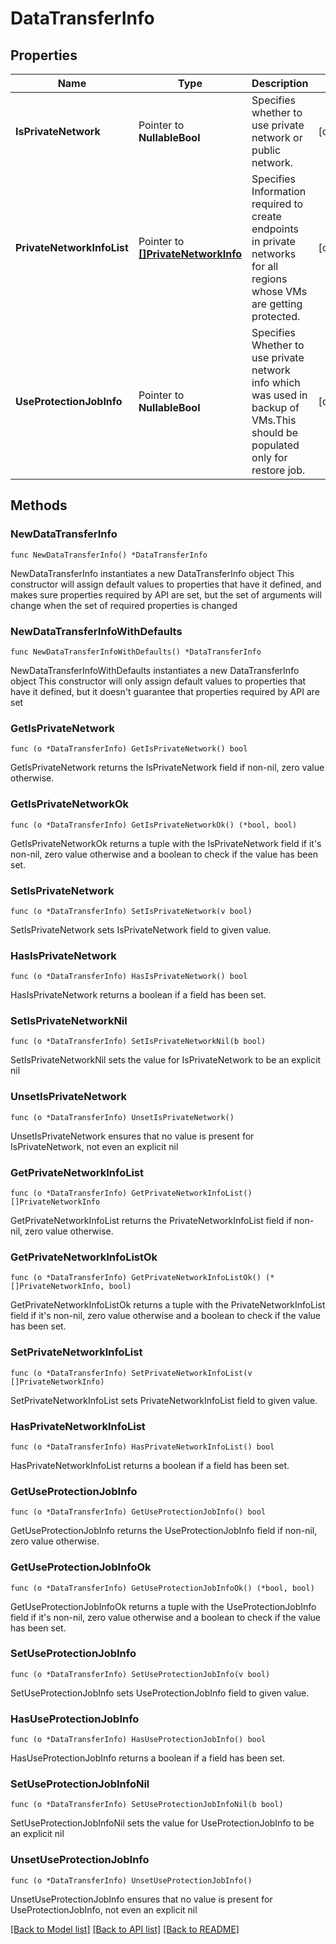 # DataTransferInfo

## Properties

Name | Type | Description | Notes
------------ | ------------- | ------------- | -------------
**IsPrivateNetwork** | Pointer to **NullableBool** | Specifies whether to use private network or public network. | [optional] 
**PrivateNetworkInfoList** | Pointer to [**[]PrivateNetworkInfo**](PrivateNetworkInfo.md) | Specifies Information required to create endpoints in private networks for all regions whose VMs are getting protected. | [optional] 
**UseProtectionJobInfo** | Pointer to **NullableBool** | Specifies Whether to use private network info which was used in backup of VMs.This should be populated only for restore job. | [optional] 

## Methods

### NewDataTransferInfo

`func NewDataTransferInfo() *DataTransferInfo`

NewDataTransferInfo instantiates a new DataTransferInfo object
This constructor will assign default values to properties that have it defined,
and makes sure properties required by API are set, but the set of arguments
will change when the set of required properties is changed

### NewDataTransferInfoWithDefaults

`func NewDataTransferInfoWithDefaults() *DataTransferInfo`

NewDataTransferInfoWithDefaults instantiates a new DataTransferInfo object
This constructor will only assign default values to properties that have it defined,
but it doesn't guarantee that properties required by API are set

### GetIsPrivateNetwork

`func (o *DataTransferInfo) GetIsPrivateNetwork() bool`

GetIsPrivateNetwork returns the IsPrivateNetwork field if non-nil, zero value otherwise.

### GetIsPrivateNetworkOk

`func (o *DataTransferInfo) GetIsPrivateNetworkOk() (*bool, bool)`

GetIsPrivateNetworkOk returns a tuple with the IsPrivateNetwork field if it's non-nil, zero value otherwise
and a boolean to check if the value has been set.

### SetIsPrivateNetwork

`func (o *DataTransferInfo) SetIsPrivateNetwork(v bool)`

SetIsPrivateNetwork sets IsPrivateNetwork field to given value.

### HasIsPrivateNetwork

`func (o *DataTransferInfo) HasIsPrivateNetwork() bool`

HasIsPrivateNetwork returns a boolean if a field has been set.

### SetIsPrivateNetworkNil

`func (o *DataTransferInfo) SetIsPrivateNetworkNil(b bool)`

 SetIsPrivateNetworkNil sets the value for IsPrivateNetwork to be an explicit nil

### UnsetIsPrivateNetwork
`func (o *DataTransferInfo) UnsetIsPrivateNetwork()`

UnsetIsPrivateNetwork ensures that no value is present for IsPrivateNetwork, not even an explicit nil
### GetPrivateNetworkInfoList

`func (o *DataTransferInfo) GetPrivateNetworkInfoList() []PrivateNetworkInfo`

GetPrivateNetworkInfoList returns the PrivateNetworkInfoList field if non-nil, zero value otherwise.

### GetPrivateNetworkInfoListOk

`func (o *DataTransferInfo) GetPrivateNetworkInfoListOk() (*[]PrivateNetworkInfo, bool)`

GetPrivateNetworkInfoListOk returns a tuple with the PrivateNetworkInfoList field if it's non-nil, zero value otherwise
and a boolean to check if the value has been set.

### SetPrivateNetworkInfoList

`func (o *DataTransferInfo) SetPrivateNetworkInfoList(v []PrivateNetworkInfo)`

SetPrivateNetworkInfoList sets PrivateNetworkInfoList field to given value.

### HasPrivateNetworkInfoList

`func (o *DataTransferInfo) HasPrivateNetworkInfoList() bool`

HasPrivateNetworkInfoList returns a boolean if a field has been set.

### GetUseProtectionJobInfo

`func (o *DataTransferInfo) GetUseProtectionJobInfo() bool`

GetUseProtectionJobInfo returns the UseProtectionJobInfo field if non-nil, zero value otherwise.

### GetUseProtectionJobInfoOk

`func (o *DataTransferInfo) GetUseProtectionJobInfoOk() (*bool, bool)`

GetUseProtectionJobInfoOk returns a tuple with the UseProtectionJobInfo field if it's non-nil, zero value otherwise
and a boolean to check if the value has been set.

### SetUseProtectionJobInfo

`func (o *DataTransferInfo) SetUseProtectionJobInfo(v bool)`

SetUseProtectionJobInfo sets UseProtectionJobInfo field to given value.

### HasUseProtectionJobInfo

`func (o *DataTransferInfo) HasUseProtectionJobInfo() bool`

HasUseProtectionJobInfo returns a boolean if a field has been set.

### SetUseProtectionJobInfoNil

`func (o *DataTransferInfo) SetUseProtectionJobInfoNil(b bool)`

 SetUseProtectionJobInfoNil sets the value for UseProtectionJobInfo to be an explicit nil

### UnsetUseProtectionJobInfo
`func (o *DataTransferInfo) UnsetUseProtectionJobInfo()`

UnsetUseProtectionJobInfo ensures that no value is present for UseProtectionJobInfo, not even an explicit nil

[[Back to Model list]](../README.md#documentation-for-models) [[Back to API list]](../README.md#documentation-for-api-endpoints) [[Back to README]](../README.md)


